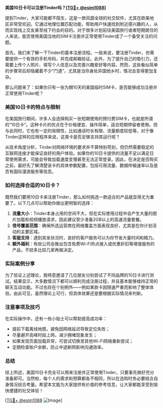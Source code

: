 **美国10日卡可以注册Tinder吗？[[TG💪+ @esim1088](https://t.me/s/esim1088)]**

提到Tinder，大家可能都不陌生，这是一款风靡全球的社交软件，尤其在欧美地区非常受欢迎。它通过地理位置匹配功能，帮助用户快速找到附近感兴趣的人，从而实现线上交友甚至线下约会的目的。对于很多计划前往美国旅行或者短期居住的人来说，能否使用美国当地的SIM卡注册并正常使用Tinder成了一个备受关注的问题。

首先，我们来了解一下Tinder的基本注册流程。一般来说，要注册Tinder，你需要提供一个有效的手机号码，并完成邮箱验证。此外，为了提升自己的吸引力，还需要上传个人照片、填写个人信息以及完善兴趣爱好等内容。然而，这些看似简单的步骤背后却隐藏着不少“门道”，尤其是当你身处异国他乡时，情况会变得更加复杂。

那么问题来了：如果你只有一张为期10天的美国临时SIM卡，是否能够成功注册并正常使用Tinder呢？

### 美国10日卡的特点与限制

在美国旅行期间，许多人会选择购买一张短期使用的预付费SIM卡，也就是所谓的“10日卡”。这种卡片的优点在于价格便宜、操作简单，适合短期停留者使用。但与此同时，它也有一定的局限性，比如通话时长有限、流量额度较低等。对于像Tinder这样的应用程序来说，这类卡是否足够支持其运行呢？

从技术角度分析，Tinder对网络环境的要求并不算特别苛刻，但仍然需要稳定的互联网连接才能保证良好的用户体验。如果你的10日卡提供的流量不足以满足日常使用需求，可能会导致加载速度变慢甚至无法正常登录。因此，在决定是否购买之前，最好先了解清楚该卡的具体参数配置，包括可用流量、数据传输速率以及是否有国际漫游服务等信息。

### 如何选择合适的10日卡？

既然我们要用10日卡来注册Tinder，那么如何挑选一款适合的产品就显得尤为重要了。以下几点可以帮助你做出更明智的选择：

1. **流量大小**：Tinder本身占用的空间不大，但在实际使用过程中会产生大量的图片加载和视频播放请求，因此建议至少准备2GB以上的高速流量套餐。
2. **信号覆盖范围**：确保所选运营商在网络覆盖方面表现良好，尤其是在你计划活动的主要区域。
3. **客服支持**：遇到突发状况时，良好的客户服务可以为你节省大量时间和精力。
4. **额外福利**：有些公司会推出包含免费Wi-Fi热点接入或优惠折扣等增值服务的产品，不妨多比较几家再做决定。

### 实际案例分享

为了验证上述理论，我特意邀请了几位朋友分别尝试了不同品牌的10日卡进行测试。结果显示，大多数情况下都可以顺利完成注册过程，并且基本能够维持正常的聊天互动功能。不过也存在个别例外——例如某款卡因限速严重而影响了整体体验。由此可见，虽然理论上可行，但具体效果还是要根据实际情况来判断。

### 注意事项及技巧

在实际操作中，还有一些小贴士可以帮助提高成功率：

- 提前下载离线地图，避免因网络延迟导致定位失败；
- 尽量避开高峰时段上网，减少拥堵现象发生；
- 如果发现页面加载异常，可尝试切换至其他Wi-Fi网络重新尝试；
- 定期检查账户余额，防止中途断网影响沟通效率。

### 总结

综上所述，美国10日卡完全可以用来注册并正常使用Tinder，只要事先做好充分准备即可。当然啦，每个人的需求和预算都各不相同，所以在选购时务必要结合自身情况综合考量。希望本文能为大家提供有价值的参考信息，让大家都能享受到愉快便捷的社交体验！

[[TG💪+ @esim1088](https://t.me/s/esim1088) ![Image](https://i.postimg.cc/4NQfJmqS/Snipaste-2025-05-13-00-14-12.png)]